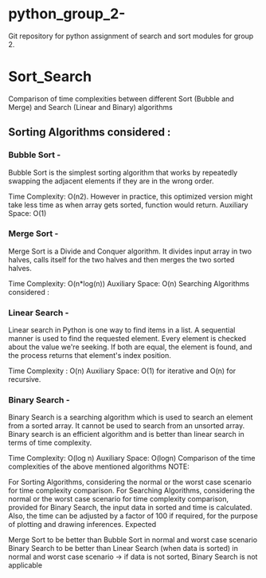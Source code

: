 # python_group_2-
Git repository for python assignment of search and sort modules for group 2.

# Sort_Search
Comparison of time complexities between different Sort (Bubble and Merge) and Search (Linear and Binary) algorithms

## Sorting Algorithms considered :

### Bubble Sort -
Bubble Sort is the simplest sorting algorithm that works by repeatedly swapping the adjacent elements if they are in the wrong order.

Time Complexity: O(n2). However in practice, this optimized version might take less time as when array gets sorted, function would return.
Auxiliary Space: O(1)

### Merge Sort -
Merge Sort is a Divide and Conquer algorithm. It divides input array in two halves, calls itself for the two halves and then merges the two sorted halves.

Time Complexity: O(n*log(n))
Auxiliary Space: O(n)
Searching Algorithms considered :

### Linear Search -
Linear search in Python is one way to find items in a list. A sequential manner is used to find the requested element. Every element is checked about the value we're seeking. If both are equal, the element is found, and the process returns that element's index position.

Time Complexity : O(n)
Auxiliary Space: O(1) for iterative and O(n) for recursive.

### Binary Search -
Binary Search is a searching algorithm which is used to search an element from a sorted array. It cannot be used to search from an unsorted array. Binary search is an efficient algorithm and is better than linear search in terms of time complexity.

Time Complexity: O(log n)
Auxiliary Space: O(logn)
Comparison of the time complexities of the above mentioned algorithms
NOTE:

For Sorting Algorithms, considering the normal or the worst case scenario for time complexity comparison.
For Searching Algorithms, considering the normal or the worst case scenario for time complexity comparison, provided for Binary Search, the input data in sorted and time is calculated.
Also, the time can be adjusted by a factor of 100 if required, for the purpose of plotting and drawing inferences.
Expected

Merge Sort to be better than Bubble Sort in normal and worst case scenario
Binary Search to be better than Linear Search (when data is sorted) in normal and worst case scenario -> if data is not sorted, Binary Search is not applicable
